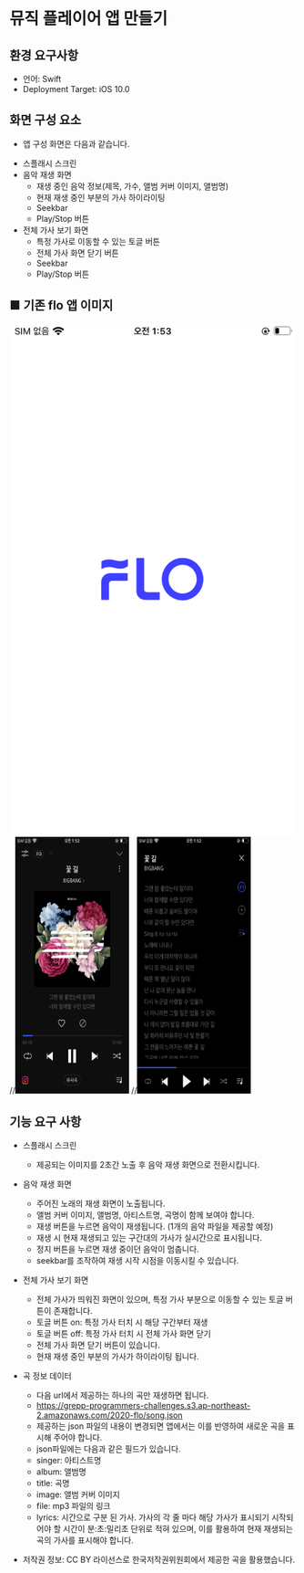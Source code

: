 # 뮤직 플레이어 앱 만들기


## 환경 요구사항
+ 언어: Swift
+ Deployment Target: iOS 10.0

## 화면 구성 요소
- 앱 구성 화면은 다음과 같습니다.

+ 스플래시 스크린
+ 음악 재생 화면
  + 재생 중인 음악 정보(제목, 가수, 앨범 커버 이미지, 앨범명)
  + 현재 재생 중인 부분의 가사 하이라이팅
  + Seekbar
  + Play/Stop 버튼
+ 전체 가사 보기 화면
  + 특정 가사로 이동할 수 있는 토글 버튼
  + 전체 가사 화면 닫기 버튼
  + Seekbar
  + Play/Stop 버튼
  
## ■ 기존 flo 앱 이미지
<div>
<img src="image/floApp_lauchScreen.PNG" style="max-width: 200; height: auto;">
//<img src="image/floApp_mainMusicScreen.PNG" width="200" height="450">
//<img src="image/floApp_lyricsScreen.PNG" width="200" height="450">
</div>

## 기능 요구 사항

- 스플래시 스크린
  + 제공되는 이미지를 2초간 노출 후 음악 재생 화면으로 전환시킵니다.

- 음악 재생 화면
  + 주어진 노래의 재생 화면이 노출됩니다.
   + 앨범 커버 이미지, 앨범명, 아티스트명, 곡명이 함께 보여야 합니다.
  + 재생 버튼을 누르면 음악이 재생됩니다. (1개의 음악 파일을 제공할 예정)
   + 재생 시 현재 재생되고 있는 구간대의 가사가 실시간으로 표시됩니다.
  + 정지 버튼을 누르면 재생 중이던 음악이 멈춥니다.
  + seekbar를 조작하여 재생 시작 시점을 이동시킬 수 있습니다.

- 전체 가사 보기 화면
  + 전체 가사가 띄워진 화면이 있으며, 특정 가사 부분으로 이동할 수 있는 토글 버튼이 존재합니다.
   + 토글 버튼 on: 특정 가사 터치 시 해당 구간부터 재생
   + 토글 버튼 off: 특정 가사 터치 시 전체 가사 화면 닫기
  + 전체 가사 화면 닫기 버튼이 있습니다.
  + 현재 재생 중인 부분의 가사가 하이라이팅 됩니다.

- 곡 정보 데이터
  + 다음 url에서 제공하는 하나의 곡만 재생하면 됩니다.
   + https://grepp-programmers-challenges.s3.ap-northeast-2.amazonaws.com/2020-flo/song.json
  + 제공하는 json 파일의 내용이 변경되면 앱에서는 이를 반영하여 새로운 곡을 표시해 주어야 합니다.
  + json파일에는 다음과 같은 필드가 있습니다.
   + singer: 아티스트명
   + album: 앨범명
   + title: 곡명
   + image: 앨범 커버 이미지
   + file: mp3 파일의 링크
   + lyrics: 시간으로 구분 된 가사. 가사의 각 줄 마다 해당 가사가 표시되기 시작되어야 할 시간이 분:초:밀리초 단위로 적혀 있으며, 이를 활용하여 현재 재생되는 곡의 가사를 표시해야 합니다.

* 저작권 정보:
CC BY 라이선스로 한국저작권위원회에서 제공한 곡을 활용했습니다.
